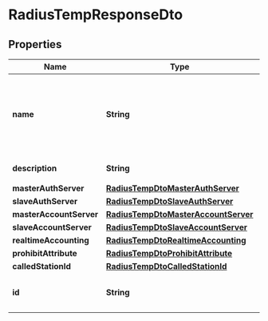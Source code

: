 
# RadiusTempResponseDto

## Properties
Name | Type | Description | Notes
------------ | ------------- | ------------- | -------------
**name** | **String** | RADIUS模板名称不能包含特殊字符 ~ $ @ # &amp; ? &#x3D; + % * ( ) { } &lt; &gt; ] [ ^ ! , : ; &#x60; &#39; / | \\ \&quot;，且不能单独以-或- -作为模板名称。 |  [optional]
**description** | **String** | RADIUS模板描述。 |  [optional]
**masterAuthServer** | [**RadiusTempDtoMasterAuthServer**](RadiusTempDtoMasterAuthServer.md) |  |  [optional]
**slaveAuthServer** | [**RadiusTempDtoSlaveAuthServer**](RadiusTempDtoSlaveAuthServer.md) |  |  [optional]
**masterAccountServer** | [**RadiusTempDtoMasterAccountServer**](RadiusTempDtoMasterAccountServer.md) |  |  [optional]
**slaveAccountServer** | [**RadiusTempDtoSlaveAccountServer**](RadiusTempDtoSlaveAccountServer.md) |  |  [optional]
**realtimeAccounting** | [**RadiusTempDtoRealtimeAccounting**](RadiusTempDtoRealtimeAccounting.md) |  |  [optional]
**prohibitAttribute** | [**RadiusTempDtoProhibitAttribute**](RadiusTempDtoProhibitAttribute.md) |  |  [optional]
**calledStationId** | [**RadiusTempDtoCalledStationId**](RadiusTempDtoCalledStationId.md) |  |  [optional]
**id** | **String** | RADIUS模板ID，UUID格式。 |  [optional]



